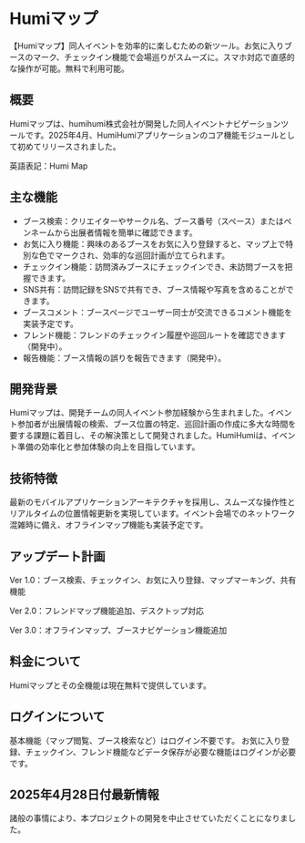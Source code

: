 # Humiマップ
【Humiマップ】同人イベントを効率的に楽しむための新ツール。お気に入りブースのマーク、チェックイン機能で会場巡りがスムーズに。スマホ対応で直感的な操作が可能。無料で利用可能。

## 概要
Humiマップは、humihumi株式会社が開発した同人イベントナビゲーションツールです。2025年4月、HumiHumiアプリケーションのコア機能モジュールとして初めてリリースされました。

英語表記：Humi Map

## 主な機能
* ブース検索：クリエイターやサークル名、ブース番号（スペース）またはペンネームから出展者情報を簡単に確認できます。
* お気に入り機能：興味のあるブースをお気に入り登録すると、マップ上で特別な色でマークされ、効率的な巡回計画が立てられます。
* チェックイン機能：訪問済みブースにチェックインでき、未訪問ブースを把握できます。
* SNS共有：訪問記録をSNSで共有でき、ブース情報や写真を含めることができます。
* ブースコメント：ブースページでユーザー同士が交流できるコメント機能を実装予定です。
* フレンド機能：フレンドのチェックイン履歴や巡回ルートを確認できます（開発中）。
* 報告機能：ブース情報の誤りを報告できます（開発中）。

## 開発背景
Humiマップは、開発チームの同人イベント参加経験から生まれました。イベント参加者が出展情報の検索、ブース位置の特定、巡回計画の作成に多大な時間を要する課題に着目し、その解決策として開発されました。HumiHumiは、イベント準備の効率化と参加体験の向上を目指しています。

## 技術特徴
最新のモバイルアプリケーションアーキテクチャを採用し、スムーズな操作性とリアルタイムの位置情報更新を実現しています。イベント会場でのネットワーク混雑時に備え、オフラインマップ機能も実装予定です。

## アップデート計画
Ver 1.0：ブース検索、チェックイン、お気に入り登録、マップマーキング、共有機能

Ver 2.0：フレンドマップ機能追加、デスクトップ対応

Ver 3.0：オフラインマップ、ブースナビゲーション機能追加

## 料金について
Humiマップとその全機能は現在無料で提供しています。

## ログインについて
基本機能（マップ閲覧、ブース検索など）はログイン不要です。
お気に入り登録、チェックイン、フレンド機能などデータ保存が必要な機能はログインが必要です。

## 2025年4月28日付最新情報
諸般の事情により、本プロジェクトの開発を中止させていただくことになりました。

